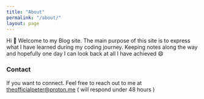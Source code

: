 ```yaml
---
title: "About"
permalink: "/about/"
layout: page
---
```


Hi 👋 Welcome to my Blog site. The main purpose of this site is to express what I have learned during my coding journey. Keeping notes along the way and hopefully one day I can look back at all I have achieved 😄


### Contact

If you want to connect. Feel free to reach out to me at <br/> theofficialpeter@proton.me ( will respond under 48 hours )